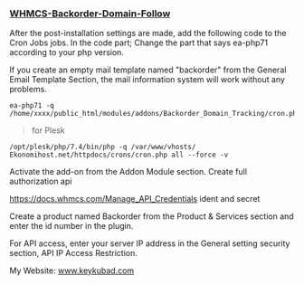 ### [WHMCS-Backorder-Domain-Follow](https://github.com/keykubad/WHMCS-Backorder-Domain-Follow)

After the post-installation settings are made, add the following code to the Cron Jobs jobs. In the code part;
Change the part that says ea-php71 according to your php version.

If you create an empty mail template named "backorder" from the General Email Template Section, the mail information system will work without any problems.


    ea-php71 -q /home/xxxx/public_html/modules/addons/Backorder_Domain_Tracking/cron.php

> for Plesk

    /opt/plesk/php/7.4/bin/php -q /var/www/vhosts/ Ekonomihost.net/httpdocs/crons/cron.php all --force -v
    
Activate the add-on from the Addon Module section.
Create full authorization api

https://docs.whmcs.com/Manage_API_Credentials
ident and secret


Create a product named Backorder from the Product & Services section and enter the id number in the plugin.

For API access, enter your server IP address in the General setting security section, API IP Access Restriction.

My Website: www.keykubad.com

